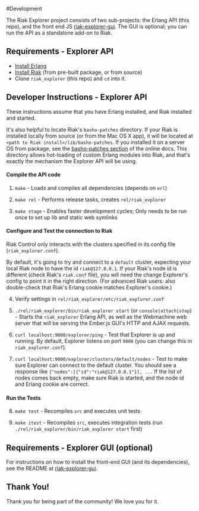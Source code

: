 #Development

The Riak Explorer project consists of two sub-projects:
the Erlang API (this repo), and the front end JS
[riak-explorer-gui](https://github.com/basho-labs/riak-explorer-gui).
The GUI is optional; you can run the API as a standalone add-on to Riak.

## Requirements - Explorer API

* [Install Erlang](http://docs.basho.com/riak/latest/ops/building/installing/erlang/)
* [Install Riak](http://docs.basho.com/riak/latest/ops/building/installing/)
    (from pre-built package, or from source)
* Clone `riak_explorer` (this repo) and `cd` into it.

## Developer Instructions - Explorer API
These instructions assume that you have Erlang installed, and Riak installed
and started.

It's also helpful to locate Riak's `basho-patches` directory. If your Riak
is installed locally from source (or from the Mac OS X app), it will be located
at `<path to Riak install>/lib/basho-patches`. If you installed it on a server
OS from package, see the [basho-patches section](http://docs.basho.com/riak/latest/ops/upgrading/rolling-upgrades/#Basho-Patches)
of the online docs. This directory allows hot-loading of custom Erlang modules
into Riak, and that's exactly the mechanism the Explorer API will be using.

#### Compile the API code

1. `make` - Loads and compiles all dependencies (depends on `erl`)

2. `make rel` - Performs release tasks, creates `rel/riak_explorer`

3. `make stage` - Enables faster development cycles; Only needs to be run once to set up lib and static web symlinks

#### Configure and Test the connection to Riak

Riak Control only interacts with the clusters specified in its config file
(`riak_explorer.conf`).

By default, it's going to try and connect to a `default` cluster, expecting your
local Riak node to have the id `riak@127.0.0.1`. If your Riak's node id is
different (check Riak's `riak.conf`  file), you will need the change Explorer's
config to point it in the right direction. (For advanced Riak users: also
double-check that Riak's Erlang cookie matches Explorer's cookie.)

4. Verify settings in `rel/riak_explorer/etc/riak_explorer.conf`

5. `./rel/riak_explorer/bin/riak_explorer start` (or `console|attach|stop`) -
    Starts the `riak_explorer` Erlang API, as well as the Webmachine web server
    that will be serving the Ember.js GUI's HTTP and AJAX requests.

6. `curl localhost:9000/explorer/ping` - Test that Explorer is up and running.
    By default, Explorer listens on port `9000` (you can change this in
    `riak_explorer.conf`).

7. `curl localhost:9000/explorer/clusters/default/nodes` - Test to make sure
    Explorer can connect to the default cluster. You should see a response like
    `{"nodes":[{"id":"riak@127.0.0.1"}], ...` If the list of nodes comes back
    empty, make sure Riak is started, and the node id and Erlang cookie are
    correct.

#### Run the Tests

8. `make test` - Recompiles `src` and executes unit tests

9. `make itest` - Recompiles `src`, executes integration tests (run `./rel/riak_explorer/bin/riak_explorer start` first)

## Requirements - Explorer GUI (optional)

For instructions on how to install the front-end GUI (and its dependencies),
see the README at
[riak-explorer-gui](https://github.com/basho-labs/riak-explorer-gui).

## Thank You!

Thank you for being part of the community! We love you for it.
